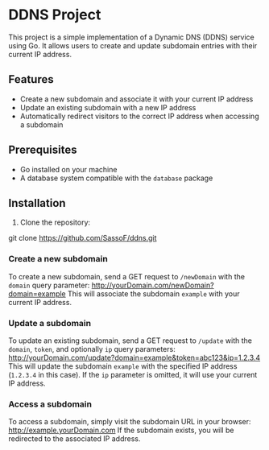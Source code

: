 # DDNS Project

This project is a simple implementation of a Dynamic DNS (DDNS) service using Go. It allows users to create and update subdomain entries with their current IP address.

## Features

- Create a new subdomain and associate it with your current IP address
- Update an existing subdomain with a new IP address
- Automatically redirect visitors to the correct IP address when accessing a subdomain

## Prerequisites

- Go installed on your machine
- A database system compatible with the `database` package

## Installation

1. Clone the repository:

git clone https://github.com/SassoF/ddns.git


### Create a new subdomain

To create a new subdomain, send a GET request to `/newDomain` with the `domain` query parameter:
http://yourDomain.com/newDomain?domain=example
This will associate the subdomain `example` with your current IP address.

### Update a subdomain

To update an existing subdomain, send a GET request to `/update` with the `domain`, `token`, and optionally `ip` query parameters:
http://yourDomain.com/update?domain=example&token=abc123&ip=1.2.3.4
This will update the subdomain `example` with the specified IP address (`1.2.3.4` in this case). If the `ip` parameter is omitted, it will use your current IP address.

### Access a subdomain

To access a subdomain, simply visit the subdomain URL in your browser:
http://example.yourDomain.com
If the subdomain exists, you will be redirected to the associated IP address.

